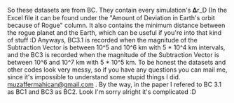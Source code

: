So these datasets are from BC. They contain every simulation's 𝚫r_D (In the Excel file it can be found under the
"Amount of Deviation in Earth's orbit because of Rogue" column. It also contains the minimum distance between the 
rogue planet and the Earth, which can be useful if you're into that kind of stuff :D Anyways, BC3.1 is recorded
when the magnitude of the Subtraction Vector is between 10^5 and 10^6 km with 5 * 10^4 km intervals, and the BC3
is recorded when the magnitude of the Subtraction Vector is between 10^6 and 10^7 km with 5 * 10^5 km. To be honest
the datasets and other codes look very messy, so if you have any questions you can mail me, since it's impossible to 
understand some stupid things I did. muzaffermahican@gmail.com . By the way, in the paper I refered to BC 3.1 as BC1 and BC3 as BC2. 
Look I'm sorry alright it's complicated :D
